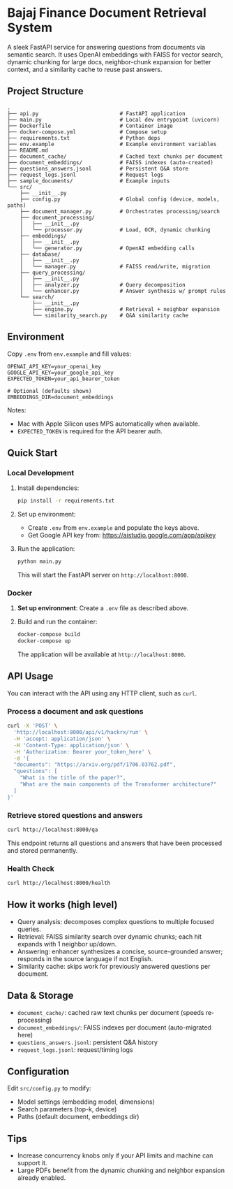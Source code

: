 # Bajaj Finance Document Retrieval System

A sleek FastAPI service for answering questions from documents via semantic search. It uses OpenAI embeddings with FAISS for vector search, dynamic chunking for large docs, neighbor-chunk expansion for better context, and a similarity cache to reuse past answers.

## Project Structure

```
.
├── api.py                          # FastAPI application
├── main.py                         # Local dev entrypoint (uvicorn)
├── Dockerfile                      # Container image
├── docker-compose.yml              # Compose setup
├── requirements.txt                # Python deps
├── env.example                     # Example environment variables
├── README.md
├── document_cache/                 # Cached text chunks per document
├── document_embeddings/            # FAISS indexes (auto-created)
├── questions_answers.jsonl         # Persistent Q&A store
├── request_logs.jsonl              # Request logs
├── sample_documents/               # Example inputs
└── src/
    ├── __init__.py
    ├── config.py                   # Global config (device, models, paths)
    ├── document_manager.py         # Orchestrates processing/search
    ├── document_processing/
    │   ├── __init__.py
    │   └── processor.py            # Load, OCR, dynamic chunking
    ├── embeddings/
    │   ├── __init__.py
    │   └── generator.py            # OpenAI embedding calls
    ├── database/
    │   ├── __init__.py
    │   └── manager.py              # FAISS read/write, migration
    ├── query_processing/
    │   ├── __init__.py
    │   ├── analyzer.py             # Query decomposition
    │   └── enhancer.py             # Answer synthesis w/ prompt rules
    └── search/
        ├── __init__.py
        ├── engine.py               # Retrieval + neighbor expansion
        └── similarity_search.py    # Q&A similarity cache
```

## Environment

Copy `.env` from `env.example` and fill values:

```
OPENAI_API_KEY=your_openai_key
GOOGLE_API_KEY=your_google_api_key
EXPECTED_TOKEN=your_api_bearer_token

# Optional (defaults shown)
EMBEDDINGS_DIR=document_embeddings
```

Notes:
- Mac with Apple Silicon uses MPS automatically when available.
- `EXPECTED_TOKEN` is required for the API bearer auth.

## Quick Start

### Local Development

1.  Install dependencies:
    ```bash
    pip install -r requirements.txt
    ```

2.  Set up environment:
    - Create `.env` from `env.example` and populate the keys above.
    - Get Google API key from: https://aistudio.google.com/app/apikey

3.  Run the application:
    ```bash
    python main.py
    ```
    This will start the FastAPI server on `http://localhost:8000`.

### Docker

1.  **Set up environment**:
    Create a `.env` file as described above.

2.  Build and run the container:
    ```bash
    docker-compose build
    docker-compose up
    ```
    The application will be available at `http://localhost:8000`.

## API Usage

You can interact with the API using any HTTP client, such as `curl`.

### Process a document and ask questions

```bash
curl -X 'POST' \
  'http://localhost:8000/api/v1/hackrx/run' \
  -H 'accept: application/json' \
  -H 'Content-Type: application/json' \
  -H 'Authorization: Bearer your_token_here' \
  -d '{
  "documents": "https://arxiv.org/pdf/1706.03762.pdf",
  "questions": [
    "What is the title of the paper?",
    "What are the main components of the Transformer architecture?"
  ]
}'
```

### Retrieve stored questions and answers

```bash
curl http://localhost:8000/qa
```

This endpoint returns all questions and answers that have been processed and stored permanently.

### Health Check

```bash
curl http://localhost:8000/health
```

## How it works (high level)

- Query analysis: decomposes complex questions to multiple focused queries.
- Retrieval: FAISS similarity search over dynamic chunks; each hit expands with 1 neighbor up/down.
- Answering: enhancer synthesizes a concise, source-grounded answer; responds in the source language if not English.
- Similarity cache: skips work for previously answered questions per document.

## Data & Storage

- `document_cache/`: cached raw text chunks per document (speeds re-processing)
- `document_embeddings/`: FAISS indexes per document (auto-migrated here)
- `questions_answers.jsonl`: persistent Q&A history
- `request_logs.jsonl`: request/timing logs

## Configuration

Edit `src/config.py` to modify:
- Model settings (embedding model, dimensions)
- Search parameters (top-k, device)
- Paths (default document, embeddings dir)

## Tips

- Increase concurrency knobs only if your API limits and machine can support it.
- Large PDFs benefit from the dynamic chunking and neighbor expansion already enabled.
